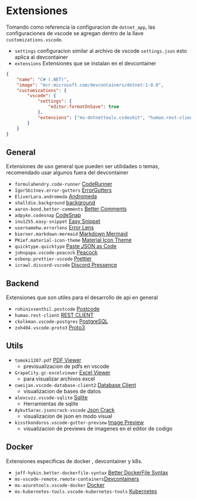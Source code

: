 # Extensiones

Tomando como referencia la configuracion de `dotnet_app`, las configuraciones de vscode se agregan dentro de la llave `customizations.vscode`.

- `settings` configuracion similar al archivo de vscode `settings.json` esto aplica al devcontainer
- `extensions` Extensiones que se instalan en el devcontainer

```json
{
	"name": "C# (.NET)",
	"image": "mcr.microsoft.com/devcontainers/dotnet:1-8.0",
	"customizations": {
		"vscode": {
			"settings": {
				"editor.formatOnSave": true
			},
			"extensions": ["ms-dotnettools.csdevkit", "humao.rest-client"]
		}
	}
}
```

## General

Extensiones de uso general que pueden ser utilidades o temas, recomendado usar algunos fuera del devcontainer

- `formulahendry.code-runner` [CodeRunner](https://marketplace.visualstudio.com/items?itemName=formulahendry.code-runner)
- `IgorSbitnev.error-gutters` [ErrorGutters](https://marketplace.visualstudio.com/items?itemName=IgorSbitnev.error-gutters)
- `EliverLara.andromeda` [Andromeda](https://marketplace.visualstudio.com/items?itemName=EliverLara.andromeda)
- `shalldie.background` [background](https://marketplace.visualstudio.com/items?itemName=shalldie.background)
- `aaron-bond.better-comments` [Better Comments](https://marketplace.visualstudio.com/items?itemName=aaron-bond.better-comments)
- `adpyke.codesnap` [CodeSnap](https://marketplace.visualstudio.com/items?itemName=adpyke.codesnap)
- `inu1255.easy-snippet` [Easy Snippet](https://marketplace.visualstudio.com/items?itemName=inu1255.easy-snippet)
- `usernamehw.errorlens` [Error Lens](https://marketplace.visualstudio.com/items?itemName=usernamehw.errorlens)
- `bierner.markdown-mermaid` [Markdown Mermaid](https://marketplace.visualstudio.com/items?itemName=bierner.markdown-mermaid)
- `PKief.material-icon-theme` [Material Icon Theme](https://marketplace.visualstudio.com/items?itemName=PKief.material-icon-theme)
- `quicktype.quicktype` [Paste JSON as Code](https://marketplace.visualstudio.com/items?itemName=quicktype.quicktype)
- `johnpapa.vscode-peacock` [Peacock](https://marketplace.visualstudio.com/items?itemName=johnpapa.vscode-peacock)
- `esbenp.prettier-vscode` [Prettier](https://marketplace.visualstudio.com/items?itemName=esbenp.prettier-vscode)
- `icrawl.discord-vscode` [Discord Pressence](https://marketplace.visualstudio.com/items?itemName=icrawl.discord-vscode)

## Backend

Extensiones que son utiles para el desarrollo de api en general

- `rohinivsenthil.postcode` [Postcode](https://marketplace.visualstudio.com/items?itemName=rohinivsenthil.postcode)
- `humao.rest-client` [REST CLIENT](https://marketplace.visualstudio.com/items?itemName=humao.rest-client)
- `ckolkman.vscode-postgres` [PostgreSQL](https://marketplace.visualstudio.com/items?itemName=ckolkman.vscode-postgres)
- `zxh404.vscode-proto3` [Proto3](https://marketplace.visualstudio.com/items?itemName=zxh404.vscode-proto3)

## Utils

- `tomoki1207.pdf` [PDF Viewer](https://marketplace.visualstudio.com/items?itemName=tomoki1207.pdf)
  - previsualizacion de pdfs en vscode
- `GrapeCity.gc-excelviewer` [Excel Viewer](https://marketplace.visualstudio.com/items?itemName=GrapeCity.gc-excelviewer)
  - para visualizar archivos excel
- `cweijan.vscode-database-client2` [Database Client](https://marketplace.visualstudio.com/items?itemName=cweijan.vscode-database-client2)
  - visualizacion de bases de datos
- `alexcvzz.vscode-sqlite` [Sqlite](https://marketplace.visualstudio.com/items?itemName=alexcvzz.vscode-sqlite)
  - Herramientas de sqlite
- `AykutSarac.jsoncrack-vscode` [Json Crack](https://marketplace.visualstudio.com/items?itemName=AykutSarac.jsoncrack-vscode)
  - visualizacion de json en modo visual
- `kisstkondoros.vscode-gutter-preview` [Image Preview](https://marketplace.visualstudio.com/items?itemName=kisstkondoros.vscode-gutter-preview)
  - visualizacion de previews de imagenes en el editor de codigo

## Docker

Extensiones especificas de docker , devcontainer y k8s.

- `jeff-hykin.better-dockerfile-syntax` [Better DockerFile Syntax](https://marketplace.visualstudio.com/items?itemName=jeff-hykin.better-dockerfile-syntax)
- `ms-vscode-remote.remote-containers`[Devcontainers](https://marketplace.visualstudio.com/items?itemName=ms-vscode-remote.remote-containers)
- `ms-azuretools.vscode-docker` [Docker](https://marketplace.visualstudio.com/items?itemName=ms-azuretools.vscode-docker)
- `ms-kubernetes-tools.vscode-kubernetes-tools` [Kubernetes](https://marketplace.visualstudio.com/items?itemName=ms-kubernetes-tools.vscode-kubernetes-tools)

